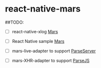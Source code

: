 # react-native-mars
	

##TODO:
- [ ] react-native-xlog [Mars](https://github.com/Tencent/mars)
- [ ] React Native sample [Mars](https://github.com/Tencent/mars)
- [ ] mars-live-adapter to support [ParseServer](https://github.com/ParsePlatform/parse-server)
- [ ]  mars-XHR-adapter to support [ParseJS](https://github.com/ParsePlatform/Parse-SDK-JS)
	
	